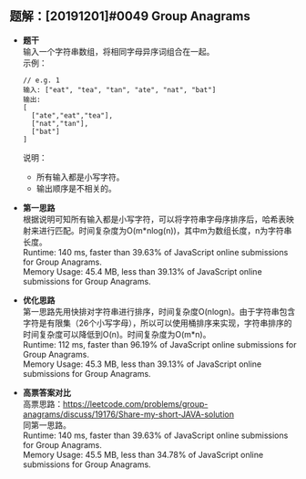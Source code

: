 ## 题解：[20191201]#0049 Group Anagrams
- **题干**   
输入一个字符串数组，将相同字母异序词组合在一起。   
示例：   
  ```
  // e.g. 1
  输入: ["eat", "tea", "tan", "ate", "nat", "bat"]
  输出:
  [
    ["ate","eat","tea"],
    ["nat","tan"],
    ["bat"]
  ]
  ```
  说明：   
  - 所有输入都是小写字符。   
  - 输出顺序是不相关的。   
- **第一思路**   
根据说明可知所有输入都是小写字符，可以将字符串字母序排序后，哈希表映射来进行匹配。时间复杂度为O(m*nlog(n))，其中m为数组长度，n为字符串长度。       
Runtime: 140 ms, faster than 39.63% of JavaScript online submissions for Group Anagrams.   
Memory Usage: 45.4 MB, less than 39.13% of JavaScript online submissions for Group Anagrams.    

- **优化思路**   
第一思路先用快排对字符串进行排序，时间复杂度O(nlogn)。由于字符串包含字符是有限集（26个小写字母），所以可以使用桶排序来实现，字符串排序的时间复杂度可以降低到O(n)。时间复杂度为O(m*n)。      
Runtime: 112 ms, faster than 96.19% of JavaScript online submissions for Group Anagrams.   
Memory Usage: 45.3 MB, less than 39.13% of JavaScript online submissions for Group Anagrams.   

- **高票答案对比**   
高票思路：https://leetcode.com/problems/group-anagrams/discuss/19176/Share-my-short-JAVA-solution    
同第一思路。   
Runtime: 140 ms, faster than 39.63% of JavaScript online submissions for Group Anagrams.   
Memory Usage: 45.5 MB, less than 34.78% of JavaScript online submissions for Group Anagrams.      